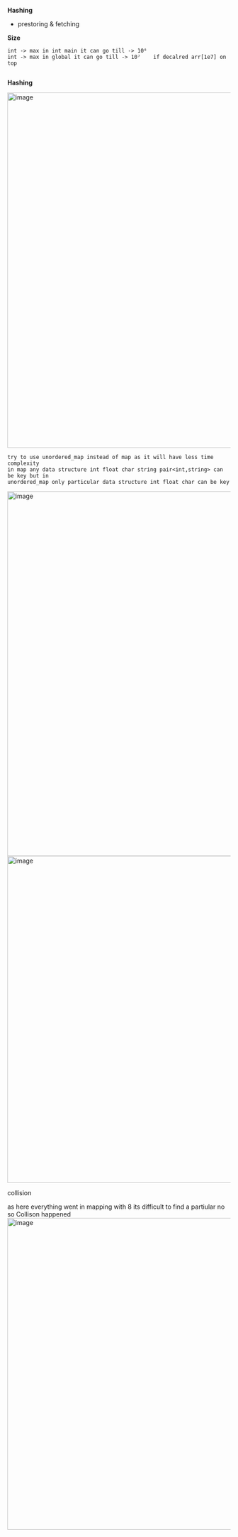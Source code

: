 **Hashing** 
- prestoring & fetching

**Size**
```
int -> max in int main it can go till -> 10⁶
int -> max in global it can go till -> 10⁷    if decalred arr[1e7] on top
 
```

**Hashing**

<img width="800" alt="image" src="https://github.com/Prashantkry/DSAConcept/assets/71703153/5bb5ac09-46a3-43ec-89bd-354aebe6fc9a">

```
try to use unordered_map instead of map as it will have less time complexity
in map any data structure int float char string pair<int,string> can be key but in
unordered_map only particular data structure int float char can be key
```
<img width="821" alt="image" src="https://github.com/Prashantkry/DSAConcept/assets/71703153/f9f7c509-945f-4338-bee8-c7a2a1fcffe9">
<img width="736" alt="image" src="https://github.com/Prashantkry/DSAConcept/assets/71703153/f4736431-0f2c-4d66-8b92-ac563c06199f">


collision

as here everything went in mapping with 8 its difficult to find a partiular no so Collison happened 
<img width="702" alt="image" src="https://github.com/Prashantkry/DSAConcept/assets/71703153/c97157aa-8a15-4a5a-96d9-cde8e70e3b68">

